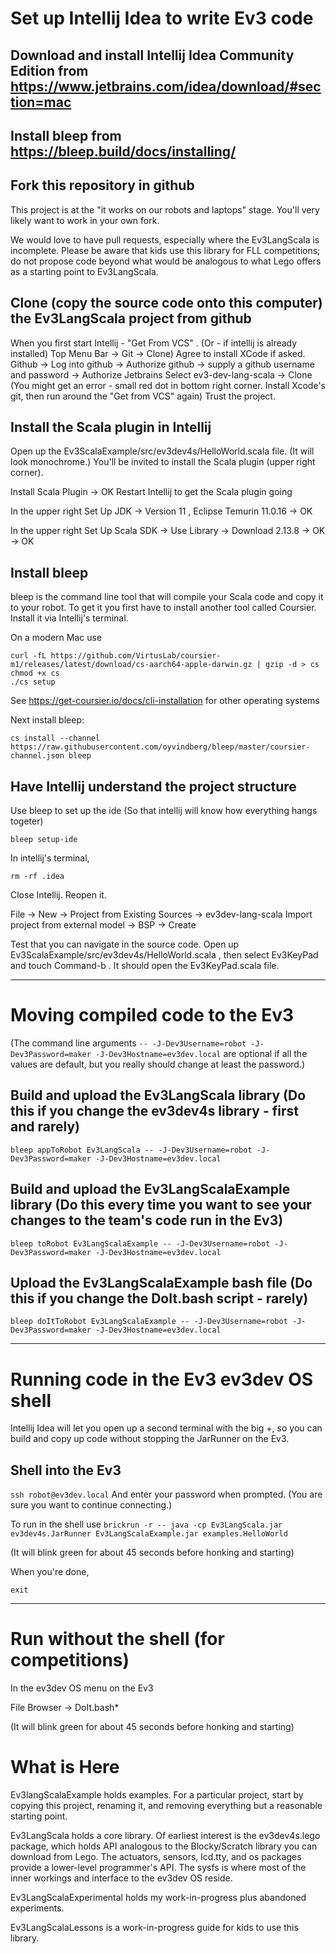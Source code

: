 # Set up Intellij Idea to write Ev3 code

## Download and install Intellij Idea Community Edition from https://www.jetbrains.com/idea/download/#section=mac 
            
## Install bleep from https://bleep.build/docs/installing/

## Fork this repository in github

This project is at the "it works on our robots and laptops" stage. You'll very likely want to work in your own fork.

We would love to have pull requests, especially where the Ev3LangScala is incomplete. Please be aware that kids use this library for FLL competitions; do not propose code beyond what would be analogous to what Lego offers as a starting point to Ev3LangScala.

## Clone (copy the source code onto this computer) the Ev3LangScala project from github

When you first start Intellij - "Get From VCS" . (Or - if intellij is already installed) Top Menu Bar -> Git -> Clone)
Agree to install XCode if asked. 
Github -> Log into github -> Authorize github -> supply a github username and password -> Authorize Jetbrains
Select ev3-dev-lang-scala -> Clone
(You might get an error - small red dot in bottom right corner. Install Xcode's git, then run around the "Get from VCS" again)
Trust the project.

## Install the Scala plugin in Intellij 

Open up the Ev3ScalaExample/src/ev3dev4s/HelloWorld.scala file. (It will look monochrome.)
You'll be invited to install the Scala plugin (upper right corner). 

Install Scala Plugin -> OK
Restart Intellij to get the Scala plugin going

In the upper right Set Up JDK -> Version 11 , Eclipse Temurin 11.0.16 -> OK

In the upper right Set Up Scala SDK -> Use Library -> Download 2.13.8 -> OK -> OK
         
## Install bleep

bleep is the command line tool that will compile your Scala code and copy it to your robot. To get it you first have to install another tool called Coursier. Install it via Intellij's terminal. 

On a modern Mac use 

```
curl -fL https://github.com/VirtusLab/coursier-m1/releases/latest/download/cs-aarch64-apple-darwin.gz | gzip -d > cs
chmod +x cs
./cs setup
```
See https://get-coursier.io/docs/cli-installation for other operating systems

Next install bleep:

```cs install --channel https://raw.githubusercontent.com/oyvindberg/bleep/master/coursier-channel.json bleep```

## Have Intellij understand the project structure

Use bleep to set up the ide (So that intellij will know how everything hangs togeter)

```bleep setup-ide```

In intellij's terminal, 

```rm -rf .idea```

Close Intellij. Reopen it. 

File -> New -> Project from Existing Sources -> ev3dev-lang-scala
Import project from external model -> BSP -> Create

Test that you can navigate in the source code. Open up Ev3ScalaExample/src/ev3dev4s/HelloWorld.scala , then select Ev3KeyPad and touch Command-b . It should open the Ev3KeyPad.scala file.

---

# Moving compiled code to the Ev3

(The command line arguments `-- -J-Dev3Username=robot -J-Dev3Password=maker -J-Dev3Hostname=ev3dev.local` are optional if all the values are default, but you really should change at least the password.)

## Build and upload the Ev3LangScala library (Do this if you change the ev3dev4s library - first and rarely)

```bleep appToRobot Ev3LangScala -- -J-Dev3Username=robot -J-Dev3Password=maker -J-Dev3Hostname=ev3dev.local```

## Build and upload the Ev3LangScalaExample library (Do this every time you want to see your changes to the team's code run in the Ev3)

```bleep toRobot Ev3LangScalaExample -- -J-Dev3Username=robot -J-Dev3Password=maker -J-Dev3Hostname=ev3dev.local```

## Upload the Ev3LangScalaExample bash file (Do this if you change the DoIt.bash script - rarely)

```bleep doItToRobot Ev3LangScalaExample -- -J-Dev3Username=robot -J-Dev3Password=maker -J-Dev3Hostname=ev3dev.local```

---

# Running code in the Ev3 ev3dev OS shell

Intellij Idea will let you open up a second terminal with the big +, so you can build and copy up code without stopping the JarRunner on the Ev3.

## Shell into the Ev3

```ssh robot@ev3dev.local```
And enter your password when prompted. (You are sure you want to continue connecting.)

To run in the shell use
```brickrun -r -- java -cp Ev3LangScala.jar ev3dev4s.JarRunner Ev3LangScalaExample.jar examples.HelloWorld```

(It will blink green for about 45 seconds before honking and starting)

When you're done, 

```exit```

---
# Run without the shell (for competitions)

In the ev3dev OS menu on the Ev3

File Browser -> DoIt.bash*

(It will blink green for about 45 seconds before honking and starting)

# What is Here

Ev3langScalaExample holds examples. For a particular project, start by copying this project, renaming it, and removing everything but a reasonable starting point.

Ev3LangScala holds a core library. Of earliest interest is the ev3dev4s.lego package, which holds API analogous to the Blocky/Scratch library you can download from Lego. The actuators, sensors, lcd.tty, and os packages provide a lower-level programmer's API. The sysfs is where most of the inner workings and interface to the ev3dev OS reside.

Ev3LangScalaExperimental holds my work-in-progress plus abandoned experiments.

Ev3LangScalaLessons is a work-in-progress guide for kids to use this library.

